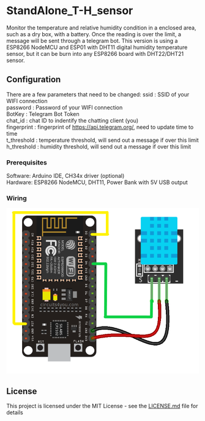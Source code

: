 # StandAlone_T-H_sensor
Monitor the temperature and relative humidity condition in a enclosed area, such as a dry box, with a battery.
Once the reading is over the limit, a message will be sent through a telegram bot.
This version is using a ESP8266 NodeMCU and ESP01 with DHT11 digital humidity temperature sensor, but it can be burn into any ESP8266 board with DHT22/DHT21 sensor.

## Configuration

There are a few parameters that need to be changed:
ssid : SSID of your WIFI connection  
password : Password of your WIFI connection  
BotKey : Telegram Bot Token  
chat_id : chat ID to indentify the chatting client (you)  
fingerprint : fingerprint of https://api.telegram.org/, need to update time to time  
t_threshold : temperature threshold, will send out a message if over this limit  
h_threshold : humidity threshold, will send out a message if over this limit  

### Prerequisites

Software: Arduino IDE, CH34x driver (optional)  
Hardware: ESP8266 NodeMCU, DHT11, Power Bank with 5V USB output

### Wiring

![wiring](NodeMCU-DHT11.png)

## License

This project is licensed under the MIT License - see the [LICENSE.md](LICENSE.md) file for details

